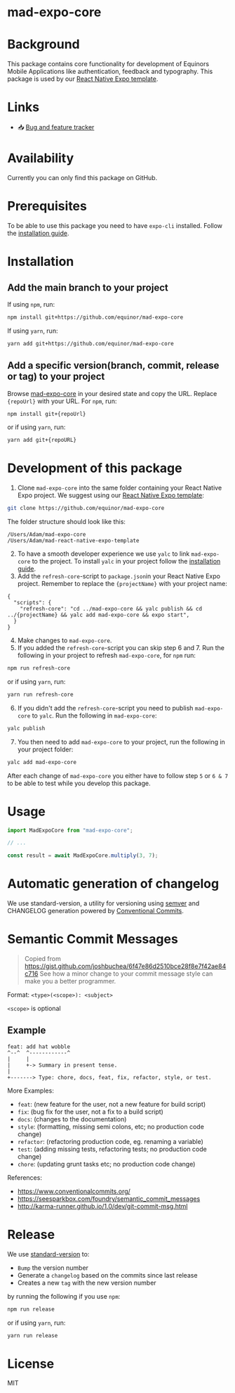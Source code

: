# mad-expo-core

# Background
This package contains core functionality for development of Equinors Mobile Applications like authentication, feedback and typography. This package is used by our [React Native Expo template](https://github.com/equinor/mad-react-native-expo-template).

# Links
- :inbox_tray: [Bug and feature tracker](https://github.com/equinor/mad-expo-core/projects/1)

# Availability
Currently you can only find this package on GitHub.

# Prerequisites
To be able to use this package you need to have `expo-cli` installed. Follow the [installation guide](https://docs.expo.dev/get-started/installation).

# Installation
## Add the main branch to your project
If using `npm`, run:
```sh
npm install git+https://github.com/equinor/mad-expo-core
```
If using `yarn`, run:
```sh
yarn add git+https://github.com/equinor/mad-expo-core
```

## Add a specific version(branch, commit, release or tag) to your project
Browse [mad-expo-core](https://github.com/equinor/mad-expo-core) in your desired state and copy the URL. Replace `{repoUrl}` with your URL. For `npm`, run:
```sh
npm install git+{repoUrl}
```
or if using `yarn`, run:
```sh
yarn add git+{repoURL}
```

# Development of this package
1. Clone `mad-expo-core` into the same folder containing your React Native Expo project. We suggest using our [React Native Expo template](https://github.com/equinor/mad-react-native-expo-template):
```sh
git clone https://github.com/equinor/mad-expo-core
```
The folder structure should look like this:
```
/Users/Adam/mad-expo-core
/Users/Adam/mad-react-native-expo-template
```
2. To have a smooth developer experience we use `yalc` to link `mad-expo-core` to the project. To install `yalc` in your project follow the [installation guide](https://github.com/wclr/yalc#installation).
3. Add the `refresh-core`-script to `package.json`in your React Native Expo project. Remember to replace the `{projectName}` with your project name:
```json5
{
  "scripts": {
    "refresh-core": "cd ../mad-expo-core && yalc publish && cd ../{projectName} && yalc add mad-expo-core && expo start",  
  }
}
```
4. Make changes to `mad-expo-core`.
5. If you added the `refresh-core`-script you can skip step 6 and 7. Run the following in your project to refresh `mad-expo-core`, for `npm` run:
```sh
npm run refresh-core
```
or if using `yarn`, run:
```sh
yarn run refresh-core
```
6. If you didn't add the `refresh-core`-script you need to publish `mad-expo-core` to `yalc`. Run the following in `mad-expo-core`:
```sh
yalc publish
```
7. You then need to add `mad-expo-core` to your project, run the following in your project folder:
```sh
yalc add mad-expo-core
```
After each change of `mad-expo-core` you either have to follow step `5` or `6 & 7` to be able to test while you develop this package.

# Usage
```js
import MadExpoCore from "mad-expo-core";

// ...

const result = await MadExpoCore.multiply(3, 7);
```
# Automatic generation of changelog
We use standard-version, a utility for versioning using [semver](https://semver.org/) and CHANGELOG generation powered by [Conventional Commits](https://conventionalcommits.org).

# Semantic Commit Messages
> Copied from https://gist.github.com/joshbuchea/6f47e86d2510bce28f8e7f42ae84c716
See how a minor change to your commit message style can make you a better programmer.

Format: `<type>(<scope>): <subject>`

`<scope>` is optional

## Example

```
feat: add hat wobble
^--^  ^------------^
|     |
|     +-> Summary in present tense.
|
+-------> Type: chore, docs, feat, fix, refactor, style, or test.
```

More Examples:

- `feat`: (new feature for the user, not a new feature for build script)
- `fix`: (bug fix for the user, not a fix to a build script)
- `docs`: (changes to the documentation)
- `style`: (formatting, missing semi colons, etc; no production code change)
- `refactor`: (refactoring production code, eg. renaming a variable)
- `test`: (adding missing tests, refactoring tests; no production code change)
- `chore`: (updating grunt tasks etc; no production code change)

References:

- https://www.conventionalcommits.org/
- https://seesparkbox.com/foundry/semantic_commit_messages
- http://karma-runner.github.io/1.0/dev/git-commit-msg.html

# Release
We use [standard-version](https://github.com/conventional-changelog/standard-version) to:
* `Bump` the version number
* Generate a `changelog` based on the commits since last release
* Creates a new `tag` with the new version number

by running the following if you use `npm`:
```sh
npm run release
```
or if using `yarn`, run:
```sh
yarn run release
```

# License
MIT
